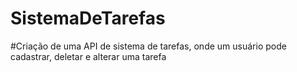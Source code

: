 # SistemaDeTarefas

#Criação de uma API de sistema de tarefas, onde um usuário pode cadastrar, deletar e alterar uma tarefa
